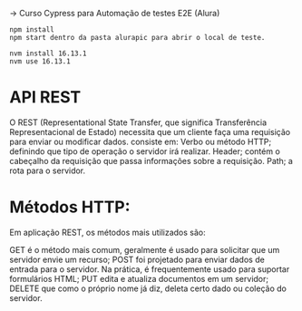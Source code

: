 -> Curso Cypress para Automação de testes E2E (Alura)

```
npm install
npm start dentro da pasta alurapic para abrir o local de teste.

nvm install 16.13.1
nvm use 16.13.1
```

# API REST
O REST (Representational State Transfer, que significa Transferência Representacional de Estado) necessita que um cliente faça uma requisição para enviar ou modificar dados. consiste em: 
Verbo ou método HTTP; definindo que tipo de operação o servidor irá realizar.
Header; contém o cabeçalho da requisição que passa informações sobre a requisição.
Path; a rota para o servidor. 

# Métodos HTTP:
Em aplicação REST, os métodos mais utilizados são:

GET é o método mais comum, geralmente é usado para solicitar que um servidor envie um recurso;
POST foi projetado para enviar dados de entrada para o servidor. Na prática, é frequentemente usado para suportar formulários HTML;
PUT edita e atualiza documentos em um servidor;
DELETE que como o próprio nome já diz, deleta certo dado ou coleção do servidor.

